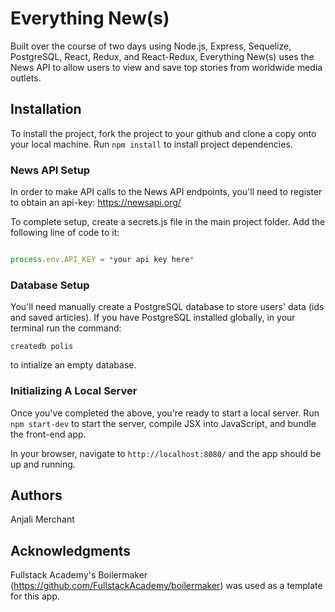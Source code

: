 # Everything New(s)
Built over the course of two days using Node.js, Express, Sequelize, PostgreSQL, React, Redux, and React-Redux, Everything New(s) uses the News API to allow users to view and save top stories from worldwide media outlets.

## Installation
To install the project, fork the project to your github and clone a copy onto your local machine. Run `npm install` to install project dependencies.

### News API Setup
In order to make API calls to the News API endpoints, you'll need to register to obtain an api-key: https://newsapi.org/

To complete setup, create a secrets.js file in the main project folder. Add the following line of code to it:

```javascript

process.env.API_KEY = *your api key here*

```

### Database Setup
You'll need manually create a PostgreSQL database to store users' data (ids and saved articles). If you have PostgreSQL installed globally, in your terminal run the command:

`createdb polis`

to intialize an empty database.

### Initializing A Local Server
Once you've completed the above, you're ready to start a local server. Run `npm start-dev` to start the server, compile JSX into JavaScript, and bundle the front-end app.

In your browser, navigate to `http://localhost:8080/` and the app should be up and running.

## Authors
Anjali Merchant

## Acknowledgments
Fullstack Academy's Boilermaker (https://github.com/FullstackAcademy/boilermaker) was used as a template for this app.
